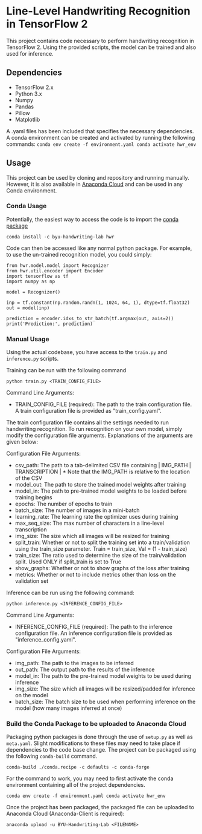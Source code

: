 # Line-Level Handwriting Recognition in TensorFlow 2

This project contains code necessary to perform handwriting recognition
in TensorFlow 2. Using the provided scripts, the model can be trained and
also used for inference.

## Dependencies
* TensorFlow 2.x
* Python 3.x
* Numpy
* Pandas
* Pillow
* Matplotlib

A .yaml files has been included that specifies the necessary dependencies. A conda environment can be
created and activated by running the following commands:
`
conda env create -f environment.yaml
conda activate hwr_env
`

## Usage

This project can be used by cloning and repository and running manually. However, it is also available in
[Anaconda Cloud](https://anaconda.org/BYU-Handwriting-Lab/hwr) and can be used in any Conda environment.

### Conda Usage

Potentially, the easiest way to access the code is to import the [conda package](https://anaconda.org/byu-handwriting-lab/hwr)

`
conda install -c byu-handwriting-lab hwr
`

Code can then be accessed like any normal python package. For example, to use the un-trained recognition model,
you could simply:

```
from hwr.model.model import Recognizer
from hwr.util.encoder import Encoder
import tensorflow as tf
import numpy as np

model = Recognizer()

inp = tf.constant(np.random.randn(1, 1024, 64, 1), dtype=tf.float32)
out = model(inp)

prediction = encoder.idxs_to_str_batch(tf.argmax(out, axis=2))
print('Prediction:', prediction)
```

### Manual Usage

Using the actual codebase, you have access to the ```train.py``` and ```inference.py``` scripts.

Training can be run with the following command

```
python train.py <TRAIN_CONFIG_FILE>
```

Command Line Arguments:
* TRAIN_CONFIG_FILE (required): The path to the train configuration file. A train configuration file
  is provided as "train_config.yaml".

The train configuration file contains all the settings needed to run handwriting recognition. To run recognition on
your own model, simply modify the configuration file arguments. Explanations of the arguments are given below:

Configuration File Arguments:
* csv_path: The path to a tab-delimited CSV file containing | IMG_PATH | TRANSCRIPTION |
            * Note that the IMG_PATH is relative to the location of the CSV
* model_out: The path to store the trained model weights after training
* model_in: The path to pre-trained model weights to be loaded before training begins
* epochs: The number of epochs to train
* batch_size: The number of images in a mini-batch
* learning_rate: The learning rate the optimizer uses during training
* max_seq_size: The max number of characters in a line-level transcription
* img_size: The size which all images will be resized for training
* split_train: Whether or not to split the training set into a train/validation using the train_size parameter.
               Train = train_size, Val = (1 - train_size)
* train_size: The ratio used to determine the size of the train/validation split.
              Used ONLY if split_train is set to True
* show_graphs: Whether or not to show graphs of the loss after training
* metrics: Whether or not to include metrics other than loss on the validation set


Inference can be run using the following command:

```
python inference.py <INFERENCE_CONFIG_FILE>
```

Command Line Arguments:
* INFERENCE_CONFIG_FILE (required): The path to the inference configuration file. An inference configuration
  file is provided as "inference_config.yaml".

Configuration File Arguments:
* img_path: The path to the images to be inferred
* out_path: The output path to the results of the inference
* model_in: The path to the pre-trained model weights to be used during inference
* img_size: The size which all images will be resized/padded for inference on the model
* batch_size: The batch size to be used when performing inference on the model (how many images inferred at once)


### Build the Conda Package to be uploaded to Anaconda Cloud

Packaging python packages is done through the use of ```setup.py```  as well as ```meta.yaml```. Slight modifications
to these files may need to take place if dependencies to the code base change. The project can be packaged using the
following ```conda-build``` command.

`
conda-build ./conda.recipe -c defaults -c conda-forge
`

For the command to work, you may need to first activate the conda environment containing all of the project dependencies.

`
conda env create -f environment.yaml
conda activate hwr_env
`

Once the project has been packaged, the packaged file can be uploaded to Anaconda Cloud (Anaconda-Client is required):

`
anaconda upload -u BYU-Handwriting-Lab <FILENAME>
`

